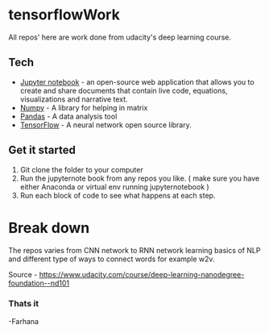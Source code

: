 # tensorflowWork

All repos' here are work done from udacity's deep learning course.

## Tech
* [Jupyter notebook](http://jupyter.org/) - an open-source web application that allows you to create and share documents that contain live code, equations, visualizations and narrative text.
* [Numpy](http://www.numpy.org/) - A library for helping in matrix
* [Pandas](http://pandas.pydata.org/) - A data analysis tool
* [TensorFlow](https://www.tensorflow.org/) - A neural network open source library.

## Get it started

  1) Git clone the folder to your computer
  2) Run the jupyternote book from any repos you like. ( make sure you have either Anaconda or virtual env running jupyternotebook )
  3) Run each block of code to see what happens at each step.
  
# Break down
The repos varies from CNN network to RNN network learning basics of NLP and different type of ways to connect words for example w2v.

Source - https://www.udacity.com/course/deep-learning-nanodegree-foundation--nd101
### Thats it
-Farhana
